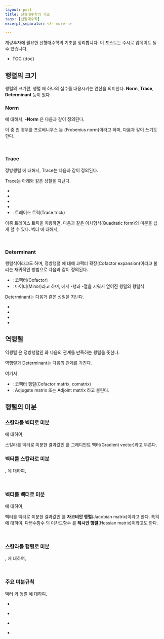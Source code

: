 ```yaml
---
layout: post
title: 선형대수학의 기초
tags: [선형대수학]
excerpt_separator: <!--more-->

---
```


계량투자에 필요한 선형대수학의 기초를 정리합니다. 이 포스트는 수시로 업데이트 될 수 있습니다. 
<!--more-->

* TOC
{:toc}


## 행렬의 크기

행렬의 크기란, 행렬 <span><script type="math/tex">\mathbf{A} = [a_{ij}] \in \mathbb{R}^{m \times n}</script></span> 에 하나의 실수를 대응시키는 연산을 의미한다. **Norm**, **Trace**, **Determinant** 등이 있다. 
<br/>

### Norm

<span><script type="math/tex">p = 1, 2, \infty</script></span> 에 대해서, **<span><script type="math/tex">p</script></span>-Norm** 은 다음과 같이 정의된다. 

<div class="math"><script type="math/tex; mode=display">
\Vert \mathbf{A} \Vert_{p} = \left( \sum_{i,~j} |a_{ij} |^p \right)^{1/p} 
</script></div>

이 중 <span><script type="math/tex">p = 2</script></span> 인 경우를 프로베니우스 놈 (Frobenius norm)이라고 하며, 다음과 같이 쓰기도 한다. 

<div class="math"><script type="math/tex; mode=display">
\Vert \mathbf{A} \Vert = \Vert \mathbf{A} \Vert_F = \left( \sum_{i,~j} a_{ij}^2 \right)^{1/2}
</script></div>
<br/>

### Trace

정방행렬 <span><script type="math/tex">\mathbf{A} = \mathbf{A}^\mathsf{T} \in \mathbb{R}^{n \times n}</script></span>에 대해서, Trace는 다음과 같이 정의된다. 

<div class="math"><script type="math/tex; mode=display">
\text{tr}(\mathbf{A}) = \sum_i {a_{ii}}
</script></div>

Trace는 아래와 같은 성질을 지닌다. 

* <span><script type="math/tex">\text{tr}(c\mathbf{A}) = c ~ \text{tr}(\mathbf{A}), ~~c \in \mathbb{R}</script></span>
* <span><script type="math/tex">\text{tr}(\mathbf{A}^\mathsf{T}) = \text{tr}(\mathbf{A})</script></span>
* <span><script type="math/tex">\text{tr}(\mathbf{A} + \mathbf{B}) = \text{tr}(\mathbf{A}) + \text{tr}(\mathbf{B})</script></span>
* <span><script type="math/tex">\text{tr}(\mathbf{A}\mathbf{B}) = \text{tr}(\mathbf{B}\mathbf{A})</script></span>
* <span><script type="math/tex">\text{tr}(\mathbf{A}\mathbf{B}\mathbf{C}) = \text{tr}(\mathbf{B}\mathbf{C}\mathbf{A})</script></span> <span><script type="math/tex">= \text{tr}(\mathbf{C}\mathbf{A}\mathbf{B})</script></span> : 트레이스 트릭(Trace trick)

이중 트레이스 트릭을 이용하면, 다음과 같은 이차형식(Quadratic form)의 미분을 쉽게 할 수 있다. 벡터 <span><script type="math/tex">\mathbf{x} \in \mathbb{R}^n</script></span> 에 대해서, 

<div class="math"><script type="math/tex; mode=display">
\mathbf{x}^\mathsf{T} \mathbf{A} \mathbf{x} = \text{tr}(\mathbf{x}^\mathsf{T} \mathbf{A} \mathbf{x}) = \text{tr}(\mathbf{A} \mathbf{x} \mathbf{x}^\mathsf{T}) = \text{tr}(\mathbf{x} \mathbf{x}^\mathsf{T} \mathbf{A})
</script></div>
<br/>

### Determinant

행렬식이라고도 하며, 정방행렬 <span><script type="math/tex">\mathbf{A} = \mathbf{A}^\mathsf{T}</script></span>에 대해 코팩터 확장(Cofactor expansion)이라고 불리는 재귀적인 방법으로 다음과 같이 정의된다. 

<div class="math"><script type="math/tex; mode=display">
\det{\mathbf{A}} = |\mathbf{A}| = \sum_i \mathbf{C}_{i, ~j_o} a_{i,~j_o} = \sum_j  \mathbf{C}_{i_o, ~j} a_{i_o,~j}
</script></div>

* <span><script type="math/tex">\mathbf{C}_{i,j} = (-1)^{i+j} \mathbf{M}_{i,j}</script></span> : 코팩터(Cofactor)
* <span><script type="math/tex">\mathbf{M}_{i,j}</script></span> : 마이너(Minor)라고 하며, <span><script type="math/tex">\mathbf{A}</script></span>에서 <span><script type="math/tex">i</script></span>-행과 <span><script type="math/tex">j</script></span>-열을 지워서 얻어진 행렬의 행렬식

Determinant는 다음과 같은 성질을 지닌다. 

* <span><script type="math/tex">\det{\mathbf{A}}^\mathsf{T} = \det{\mathbf{A}}</script></span>
* <span><script type="math/tex">\det{\mathbf{I}} = 1</script></span>
* <span><script type="math/tex">\det{\mathbf{A}\mathbf{B}} = \det{\mathbf{A}} ~ \det{\mathbf{B}}</script></span>
* <span><script type="math/tex">\det{\mathbf{A}}^{-1} = \frac{1}{\det{\mathbf{A}}}</script></span>



## 역행렬

역행렬 <span><script type="math/tex">\mathbf{A}^{-1}</script></span>은 정방행렬인 <span><script type="math/tex">\mathbf{A}</script></span>와 다음의 관계를 만족하는 행렬을 뜻한다.

<div class="math"><script type="math/tex; mode=display">
\mathbf{A}^{-1} \mathbf{A} = \mathbf{A} \mathbf{A}^{-1} = \mathbf{I} 
</script></div>

역행렬과 Determinant는 다음의 관계를 가진다. 


<div class="math"><script type="math/tex; mode=display">
\mathbf{A}^{-1} = \frac{1}{\det{\mathbf{A}}} \mathbf{C}^\mathsf{T} = \frac{1}{\det{\mathbf{A}}} \text{adj}(\mathbf{A})
</script></div>

<div class="math"><script type="math/tex; mode=display">
\mathbf{C} = 
\begin{bmatrix}
\mathbf{C}_{1,~1} & & \mathbf{C}_{1,~n}\\
& \ddots & \\
\mathbf{C}_{n,~1} & & \mathbf{C}_{N,~n}
\end{bmatrix}
</script></div>

여기서 

* <span><script type="math/tex">\mathbf{C}</script></span> : 코팩터 행렬(Cofactor matrix, comatrix)
* <span><script type="math/tex">\mathbf{C}^\mathsf{T} = \text{adj}(\mathbf{A})</script></span> : Adjugate matrix 또는 Adjoint matrix 라고 불린다. 



## 행렬의 미분


### 스칼라를 벡터로 미분

<span><script type="math/tex">y = f(\mathbf{x}) \in \mathbb{R}, ~ \mathbf{x} \in \mathbb{R}^n</script></span> 에 대하여, 

<div class="math"><script type="math/tex; mode=display">
\nabla f = \frac{\partial f}{\partial \mathbf{x}} = 
\begin{bmatrix}
\dfrac{\partial y}{\partial x_1} & \cdots & \dfrac{\partial y}{\partial x_n}
\end{bmatrix}^\mathsf{T} \in \mathbb{R}^n
</script></div>

스칼라를 벡터로 미분한 결과값인 <span><script type="math/tex">\nabla f</script></span> 를 그레디언트 벡터(Gradient vector)라고 부른다. 
<br/>

### 벡터를 스칼라로 미분

<span><script type="math/tex">\mathbf{y} = [y_1 \cdots y_m]^\mathsf{T}</script></span> <span><script type="math/tex">= [f_1(x) \cdots f_m(x)]^\mathsf{T}</script></span> <span><script type="math/tex">= \mathbf{f}(x) \in \mathbb{R}^m</script></span>, <span><script type="math/tex">x \in \mathbb{R}</script></span> 에 대하여,


<div class="math"><script type="math/tex; mode=display">
\frac{\partial \mathbf{f}}{\partial x} = \left[ \frac{\partial y_1}{\partial x} \cdots \frac{\partial y_m}{\partial x} \right] \in \mathbb{R}^{1 \times m}
</script></div>
<br/>

### 벡터를 벡터로 미분

<span><script type="math/tex">\mathbf{y} = \mathbf{f}(\mathbf{x}) \in \mathbb{R}^m, ~ \mathbf{x} \in \mathbb{R}^n</script></span>에 대하여, 


<div class="math"><script type="math/tex; mode=display">
\mathbf{J} = \frac{\partial \mathbf{f}}{\partial \mathbf{x}} = 
\begin{bmatrix}
\dfrac{\partial y_1}{\partial x_1} & \cdots & \dfrac{\partial y_1}{\partial x_n} \\
\vdots & \ddots & \vdots \\
\dfrac{\partial y_m}{\partial x_1} & \cdots & \dfrac{\partial y_m}{\partial x_n}
\end{bmatrix}
</script></div>

벡터를 벡터로 미분한 결과값인 <span><script type="math/tex">\mathbf{J} \in \mathbb{R}^{m \times n}</script></span>를 **자코비안 행렬**(Jacobian matrix)이라고 한다. 특히 <span><script type="math/tex">y = f(\mathbf{x}) \in \mathbb{R}, ~ \mathbf{x} \in \mathbb{R}^n</script></span>에 대하여, 다변수함수 <span><script type="math/tex">f</script></span>의 이차도함수 <span><script type="math/tex">\mathbf{H} \in \mathbb{R}^{n \times n}</script></span>를 **헤시안 행렬**(Hessian matrix)이라고도 한다. 


<div class="math"><script type="math/tex; mode=display">
\begin{aligned}
\mathbf{H} 
&= \frac{\partial^2 y}{\partial \mathbf{x}^2} = 
\frac{\partial}{\partial \mathbf{x}} \nabla f = \mathbf{J}(\nabla f) \\\\
&= \begin{bmatrix}
\dfrac{\partial^2 y}{\partial x_1^2} & \cdots & \dfrac{\partial^2 y}{\partial x_1 \partial x_n} \\
\vdots & \ddots & \vdots \\
\dfrac{\partial^2 y}{\partial x_n \partial x_1} & \cdots & \dfrac{\partial^2 y}{\partial x_n^2} 
\end{bmatrix} 
\end{aligned} 
</script></div>
<br/>

### 스칼라를 행렬로 미분

<span><script type="math/tex">y = f(\mathbf{X}) \in \mathbb{R}</script></span>, <span><script type="math/tex">\mathbf{X} = [x_{ij}] \in \mathbb{R}^{m \times n}</script></span>에 대하여, 

<div class="math"><script type="math/tex; mode=display">
\frac{\partial y}{\partial \mathbf{X}} = 
\begin{bmatrix}
\dfrac{\partial y}{\partial x_{11}} & \cdots & \dfrac{\partial y}{\partial x_{1n}} \\
\vdots & \ddots & \vdots \\
\dfrac{\partial y}{\partial x_{m1}} & \cdots & \dfrac{\partial y}{\partial x_{mn}} 
\end{bmatrix} \in \mathbb{R}^{m \times n}
</script></div>
<br/>

### 주요 미분규칙

벡터 <span><script type="math/tex">\mathbf{x}, \mathbf{w} \in \mathbb{R}^n</script></span>와 행렬 <span><script type="math/tex">\mathbf{A}, \mathbf{B} \in \mathbb{R}^{n \times n}</script></span>에 대하여, 

* <span><script type="math/tex">\dfrac{\partial}{\partial \mathbf{x}} \mathbf{w}^\mathsf{T} \mathbf{x} = \dfrac{\partial}{\partial \mathbf{x}} \mathbf{x}^\mathsf{T} \mathbf{w} = \mathbf{w}</script></span>

* <span><script type="math/tex">\dfrac{\partial}{\partial \mathbf{x}} \mathbf{x}^\mathsf{T} \mathbf{A} \mathbf{x} = (\mathbf{A} + \mathbf{A}^\mathsf{T}) ~\mathbf{x}</script></span>

* <span><script type="math/tex">\dfrac{\partial}{\partial \mathbf{A}} \text{tr}(\mathbf{B}\mathbf{A}) = \mathbf{B}^\mathsf{T}</script></span>

* <span><script type="math/tex">\dfrac{\partial}{\partial \mathbf{A}} \log(\det{\mathbf{A}}) = (\mathbf{A}^{-1})^\mathsf{T}</script></span>









